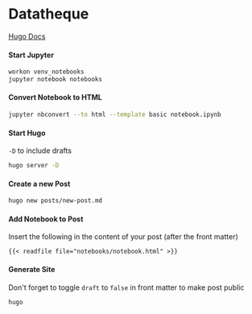 # Datatheque

[Hugo Docs](https://gohugo.io/documentation/)

#### Start Jupyter
```bash
workon venv_notebooks
jupyter notebook notebooks
```

#### Convert Notebook to HTML
```bash
jupyter nbconvert --to html --template basic notebook.ipynb
```

#### Start Hugo
`-D` to include drafts
```bash
hugo server -D
```

#### Create a new Post
```bash
hugo new posts/new-post.md
```

#### Add Notebook to Post
Insert the following in the content of your post (after the front matter)
```
{{< readfile file="notebooks/notebook.html" >}}
```

#### Generate Site
Don't forget to toggle `draft` to `false` in front matter to make post public
```bash
hugo
```